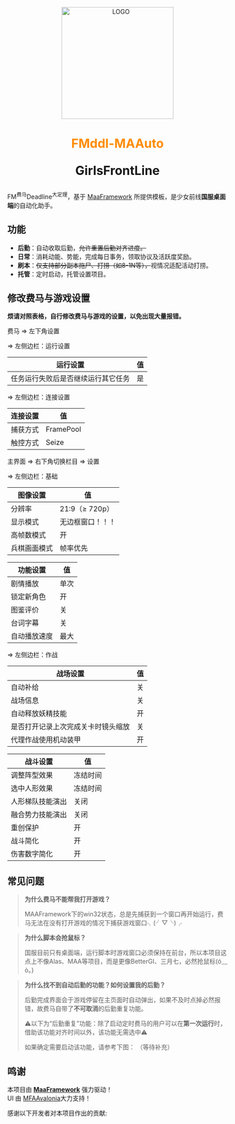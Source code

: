 <!-- markdownlint-disable MD033 MD041 -->
<p align="center">
  <img alt="LOGO" src="./assets/images/logo/FMddl-logo_1280×1280.png" width="256" height="256" />
</p>

<div align="center">

# <font color="#FF8C00">**FMddl-MAA**uto</font><p>GirlsFrontLine

</div>

FM<sup>费马</sup>Deadline<sup>大定理</sup>，基于 [MaaFramework](https://github.com/MaaXYZ/MaaFramework) 所提供模板，是少女前线**国服桌面端**的自动化助手。

## 功能

- **后勤**：自动收取后勤，~~允许重置后勤对齐进度。~~
- **日常**：消耗动能、势能，完成每日事务，领取协议及活跃度奖励。
- **刷本**：~~仅支持部分副本拖尸、打捞（如8-1N等），~~视情况适配活动打捞。
- **托管**：定时启动，托管设置项目。

## 修改费马与游戏设置

**烦请对照表格，自行修改费马与游戏的设置，以免出现大量报错。**

费马 => 左下角设置

=> 左侧边栏：运行设置

| 运行设置                            | 值   |
| ----------------------------------- | ---- |
| 任务运行失败后是否继续运行其它任务    | 是 |

=> 左侧边栏：连接设置

| 连接设置                            | 值   |
| ----------------------------------- | ---- |
| 捕获方式                             | FramePool |
| 触控方式                             |  Seize  |

主界面 => 右下角切换栏目 => 设置

=> 左侧边栏：基础

| 图像设置                            | 值   |
| ----------------------------------- | ---- |
| 分辨率                               | 21:9（≥ 720p） |
| 显示模式                             | 无边框窗口！！！ |
| 高帧数模式                           | 开 |
| 兵棋画面模式                         | 帧率优先 |

| 功能设置                            | 值   |
| ----------------------------------- | ---- |
| 剧情播放                            | 单次 |
| 锁定新角色                          | 开 |
| 图鉴评价                            | 关 |
| 台词字幕                            | 关 |
| 自动播放速度                        | 最大 |

=> 左侧边栏：作战

| 战场设置                            | 值   |
| ----------------------------------- | ---- |
| 自动补给                            | 关 |
| 战场信息                            | 关 |
| 自动释放妖精技能                     | 开 |
| 是否打开记录上次完成关卡时镜头缩放    | 关 |
| 代理作战使用机动装甲                 | 开 |

| 战斗设置                            | 值   |
| ----------------------------------- | ---- |
| 调整阵型效果                        | 冻结时间 |
| 选中人形效果                        | 冻结时间 |
| 人形梯队技能演出                    | 关闭 |
| 融合势力技能演出                    | 关闭 |
| 重创保护                            | 开 |
| 战斗简化                            | 开 |
| 伤害数字简化                        | 开 |

## 常见问题

> **为什么费马不能帮我打开游戏？**<p>
MAAFramework下的win32状态，总是先捕获到一个窗口再开始运行，费马无法在没有打开游戏的情况下捕获游戏窗口╮(╯▽╰)╭

> **为什么脚本会抢鼠标？**<p>
国服目前只有桌面端，运行脚本时游戏窗口必须保持在前台，所以本项目这点上不像Alas、MAA等项目，而是更像BetterGI、三月七，必然抢鼠标(ó﹏ò｡)

> **为什么找不到自动后勤的功能？如何设置我的后勤？**<p>
后勤完成界面会于游戏停留在主页面时自动弹出，如果不及时点掉必然报错，故费马自带了**不可取消**的后勤重复功能。<p>
⚠️以下为“后勤重复”功能：除了启动定时费马的用户可以在**第一次运行**时，借助该功能对齐时间以外，该功能无需选中⚠️<p>
如果确定需要启动该功能，请参考下图：
（等待补充）

## 鸣谢

本项目由 **[MaaFramework](https://github.com/MaaXYZ/MaaFramework)** 强力驱动！  
UI 由 [MFAAvalonia](https://github.com/SweetSmellFox/MFAAvalonia)大力支持！

感谢以下开发者对本项目作出的贡献: